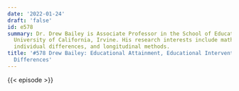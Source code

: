 ```yaml
---
date: '2022-01-24'
draft: 'false'
id: e578
summary: Dr. Drew Bailey is Associate Professor in the School of Education at the
  University of California, Irvine. His research interests include mathematical development,
  individual differences, and longitudinal methods.
title: '#578 Drew Bailey: Educational Attainment, Educational Interventions, and Sex
  Differences'
---
```

{{< episode >}}
